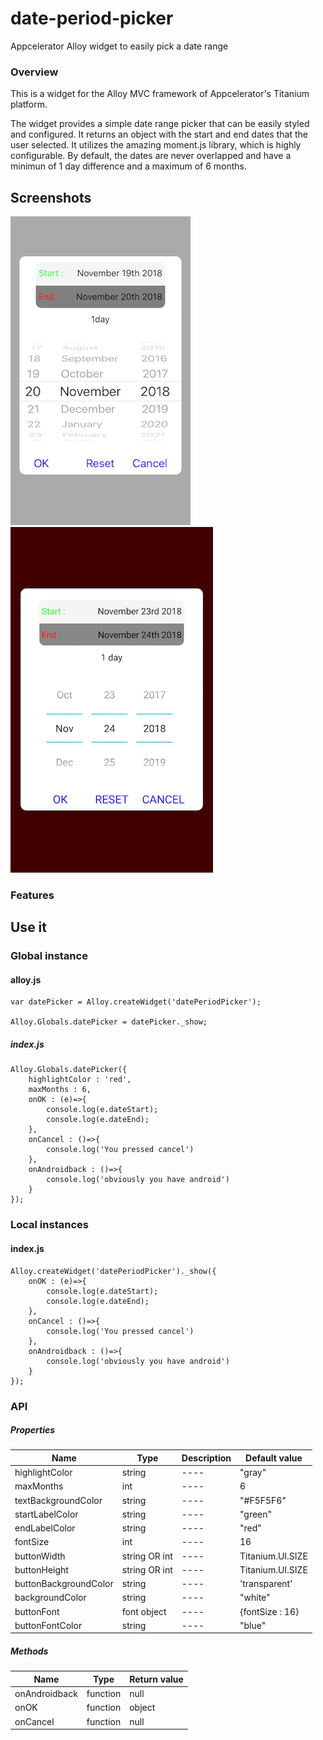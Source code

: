 # date-period-picker
Appcelerator Alloy widget to easily pick a date range

### Overview
This is a widget for the Alloy MVC framework of Appcelerator's Titanium platform.

The widget provides a simple date range picker that can be easily styled and configured. It returns an object with the start and end dates that the user selected. It utilizes the amazing moment.js library, which is highly configurable. 
By default, the dates are never overlapped and have a minimun of 1 day difference and a maximum of 6 months.


## Screenshots

![iOS](https://github.com/liakos356/date-period-picker/blob/master/datePeriodPicker/screenshots/ios.PNG?raw=true) ![Android](https://github.com/liakos356/date-period-picker/blob/master/datePeriodPicker/screenshots/android.png?raw=true)

### Features

## Use it

### Global instance

#### alloy.js

	var datePicker = Alloy.createWidget('datePeriodPicker');
	
	Alloy.Globals.datePicker = datePicker._show; 
	
	
##### index.js

	Alloy.Globals.datePicker({
		highlightColor : 'red',
		maxMonths : 6,
		onOK : (e)=>{
			console.log(e.dateStart);
			console.log(e.dateEnd);
		},
		onCancel : ()=>{
			console.log('You pressed cancel')
		},
		onAndroidback : ()=>{
			console.log('obviously you have android')
		}
	});
	
### Local instances

#### index.js

	Alloy.createWidget('datePeriodPicker')._show({
		onOK : (e)=>{
			console.log(e.dateStart);
			console.log(e.dateEnd);
		},
		onCancel : ()=>{
			console.log('You pressed cancel')
		},
		onAndroidback : ()=>{
			console.log('obviously you have android')
		}
	});

### API

##### Properties

| Name                  | Type          | Description | Default value    |
| ------                | ------        | ------      | ------           |
| highlightColor        | string        | ----        | "gray"           |
| maxMonths             | int           | ----        | 6                |
| textBackgroundColor   | string        | ----        | "#F5F5F6"        |
| startLabelColor       | string        | ----        | "green"          |
| endLabelColor         | string        | ----        | "red"            |
| fontSize              | int           | ----        | 16               |
| buttonWidth           | string OR int | ----        | Titanium.UI.SIZE |
| buttonHeight          | string OR int | ----        | Titanium.UI.SIZE |
| buttonBackgroundColor | string        | ----        | 'transparent'    |
| backgroundColor       | string        | ----        | "white"          |
| buttonFont            | font object   | ----        | {fontSize : 16}  |
| buttonFontColor       | string        | ----        | "blue"           |

##### Methods

| Name          | Type     | Return value |
| ------        | ------   | ------       |
| onAndroidback | function | null         |
| onOK          | function | object       |
| onCancel      | function | null         |
